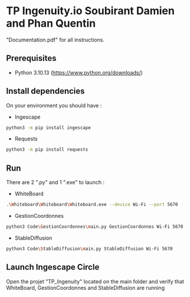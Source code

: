 # TP Ingenuity.io Soubirant Damien and Phan Quentin

"Documentation.pdf" for all instructions.

## Prerequisites
* Python 3.10.13 (https://www.python.org/downloads/)

## Install dependencies

On your environment you should have :

* Ingescape
```bash
python3 -m pip install ingescape
```

* Requests
```bash
python3 -m pip install requests
```

## Run

There are 2 ".py" and 1 ".exe" to launch :

* WhiteBoard
```bash
.\Whiteboard\Whiteboard\Whiteboard.exe --device Wi-Fi --port 5670
```

* GestionCoordonnes
```bash
python3 Code\GestionCoordonnes\main.py GestionCoordonnes Wi-Fi 5670
```

* StableDiffusion
```bash
python3 Code\StableDiffusion\main.py StableDiffusion Wi-Fi 5670
```

## Launch Ingescape Circle

Open the projet "TP_Ingenuity" located on the main folder and verify that WhiteBoard, GestionCoordonnes and StableDiffusion are running
